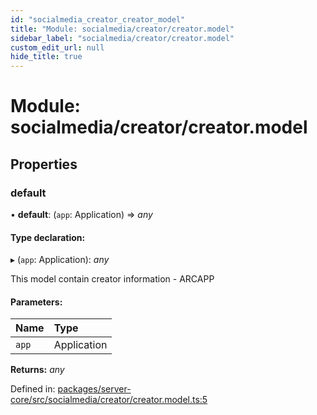 ```yaml
---
id: "socialmedia_creator_creator_model"
title: "Module: socialmedia/creator/creator.model"
sidebar_label: "socialmedia/creator/creator.model"
custom_edit_url: null
hide_title: true
---
```


# Module: socialmedia/creator/creator.model

## Properties

### default

• **default**: (`app`: Application) => *any*

#### Type declaration:

▸ (`app`: Application): *any*

This model contain creator information - ARCAPP

#### Parameters:

| Name | Type |
| :------ | :------ |
| `app` | Application |

**Returns:** *any*

Defined in: [packages/server-core/src/socialmedia/creator/creator.model.ts:5](https://github.com/xr3ngine/xr3ngine/blob/7e8e151f1/packages/server-core/src/socialmedia/creator/creator.model.ts#L5)
